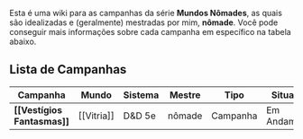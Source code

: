 Esta é uma wiki para as campanhas da série **Mundos Nômades**, as quais são idealizadas e (geralmente) mestradas por mim, **nômade**. Você pode conseguir mais informações sobre cada campanha em específico na tabela abaixo.

## Lista de Campanhas

| Campanha                    | Mundo      | Sistema | Mestre | Tipo                 | Situação     |
| --------------------------- | ---------- | ------- | ------ | -------------------- | ------------ |
| **[[Vestígios Fantasmas]]** | [[Vitria]] | D&D 5e  | nômade | Campanha             | Em Andamento |
